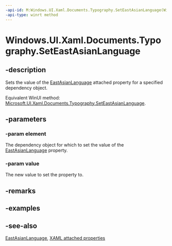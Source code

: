```yaml
---
-api-id: M:Windows.UI.Xaml.Documents.Typography.SetEastAsianLanguage(Windows.UI.Xaml.DependencyObject,Windows.UI.Xaml.FontEastAsianLanguage)
-api-type: winrt method
---
```


<!-- Method syntax
public void SetEastAsianLanguage(Windows.UI.Xaml.DependencyObject element, Windows.UI.Xaml.FontEastAsianLanguage value)
-->

# Windows.UI.Xaml.Documents.Typography.SetEastAsianLanguage

## -description
Sets the value of the [EastAsianLanguage](typography_eastasianlanguage.md) attached property for a specified dependency object.

Equivalent WinUI method: [Microsoft.UI.Xaml.Documents.Typography.SetEastAsianLanguage](/windows/winui/api/microsoft.ui.xaml.documents.typography.seteastasianlanguage).

## -parameters
### -param element
The dependency object for which to set the value of the [EastAsianLanguage](typography_eastasianlanguage.md) property.

### -param value
The new value to set the property to.

## -remarks

## -examples

## -see-also

[EastAsianLanguage](typography_eastasianlanguage.md), [XAML attached properties](/windows/uwp/xaml-platform/attached-properties-overview)

